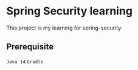 # Spring Security learning

This project is my learning for spring-security.

## Prerequisite
`Java 14`
`Gradle`


